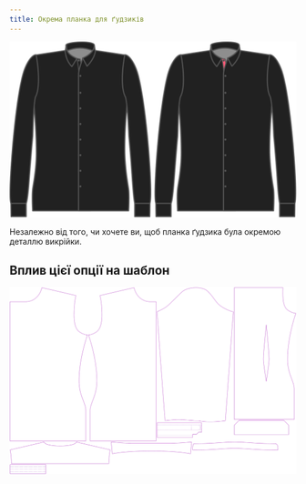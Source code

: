 ```yaml
---
title: Окрема планка для ґудзиків
---
```


![Seperate button placket](seperatebuttonplacket.svg)

Незалежно від того, чи хочете ви, щоб планка ґудзика була окремою деталлю викрійки.

## Вплив цієї опції на шаблон

![This image shows the effect of this option by superimposing several variants that have a different value for this option](simon_seperatebuttonplacket_sample.svg "Effect of this option on the pattern")
